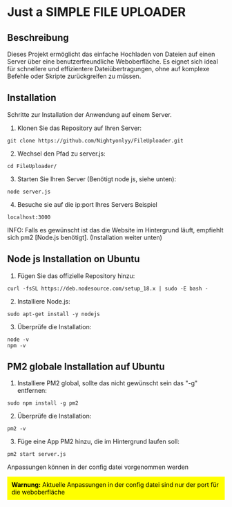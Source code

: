 # Just a SIMPLE FILE UPLOADER

## Beschreibung

Dieses Projekt ermöglicht das einfache Hochladen von Dateien auf einen Server über eine benutzerfreundliche Weboberfläche. Es eignet sich ideal für schnellere und effizientere Dateiübertragungen, ohne auf komplexe Befehle oder Skripte zurückgreifen zu müssen.

## Installation
Schritte zur Installation der Anwendung auf einem Server.

1. Klonen Sie das Repository auf Ihren Server:
```shell
git clone https://github.com/Nightyonlyy/FileUploader.git
```
2. Wechsel den Pfad zu server.js:
```shell
cd FileUploader/
```
3. Starten Sie Ihren Server (Benötigt node js, siehe unten):
```shell
node server.js
```
4. Besuche sie auf die ip:port Ihres Servers
Beispiel
```shell
localhost:3000
```

INFO:
Falls es gewünscht ist das die Website im Hintergrund läuft, empfiehlt sich pm2 [Node.js benötigt]. (Installation weiter unten)


## Node js Installation on Ubuntu
1. Fügen Sie das offizielle Repository hinzu:
```shell
curl -fsSL https://deb.nodesource.com/setup_18.x | sudo -E bash -
```
2. Installiere Node.js:
```shell
sudo apt-get install -y nodejs
```
3. Überprüfe die Installation:
```shell
node -v
npm -v
```

## PM2 globale Installation auf Ubuntu
1. Installiere PM2 global, sollte das nicht gewünscht sein das "-g" entfernen:
```shell
sudo npm install -g pm2
```
2. Überprüfe die Installation:
```shell
pm2 -v
```
3. Füge eine App PM2 hinzu, die im Hintergrund laufen soll:
```shell
pm2 start server.js
```

Anpassungen können in der config datei vorgenommen werden
<div style="background-color:yellow; color:black; padding:10px;">
    <strong>Warnung:</strong> Aktuelle Anpassungen in der config datei sind nur der port für die weboberfläche
</div>


